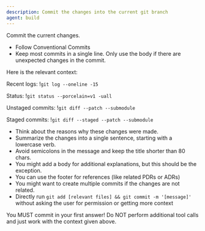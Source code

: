 ```yaml
---
description: Commit the changes into the current git branch
agent: build
---
```


Commit the current changes.

- Follow Conventional Commits
- Keep most commits in a single line. Only use the body if there are unexpected changes in the commit.

Here is the relevant context:

Recent logs:
!`git log --oneline -15`

Status:
!`git status --porcelain=v1 -uall`

Unstaged commits:
!`git diff --patch --submodule`

Staged commits:
!`git diff --staged --patch --submodule`

- Think about the reasons why these changes were made.
- Summarize the changes into a single sentence, starting with a lowercase verb.
- Avoid semicolons in the message and keep the title shorter than 80 chars.
- You might add a body for additional explanations, but this should be the exception.
- You can use the footer for references (like related PDRs or ADRs)
- You might want to create multiple commits if the changes are not related.
- Directly run `git add [relevant files] && git commit -m '[message]'` without asking the user for permission or getting more context

You MUST commit in your first answer!
Do NOT perform additional tool calls and just work with the context given above.
